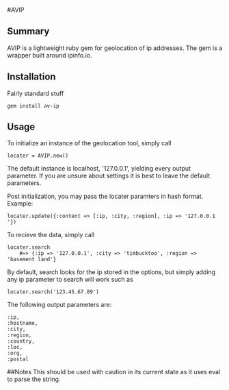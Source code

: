 #AVIP

## Summary
AVIP is a lightweight ruby gem for geolocation of ip addresses. The gem is a wrapper built around ipinfo.io. 
## Installation
Fairly standard stuff
```
gem install av-ip
````
## Usage
To initialize an instance of the geolocation tool, simply call
```
locater = AVIP.new()
```
The default instance is localhost, '127.0.0.1', yielding every output parameter. If you are unsure about settings it is best to leave the default parameters.

Post initialization, you may pass the locater paramters in hash format. 
Example:
```
locater.update({:content => [:ip, :city, :region], :ip => '127.0.0.1
'})
```

To recieve the data, simply call
```
locater.search 
	#=> {:ip => '127.0.0.1', :city => 'timbucktoo', :region => 'basement land'}
```
By default, search looks for the ip stored in the options, but simply adding any ip parameter to search will work such as
```
locater.search('123.45.67.89')
```
The following output parameters are:
```
:ip,
:hostname,
:city,
:region,
:country,
:loc,
:org,
:postal
```
##Notes
This should be used with caution in its current state as it uses eval to parse the string.
